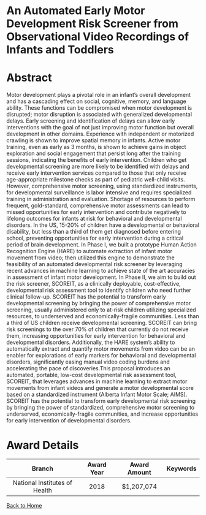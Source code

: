 
An Automated Early Motor Development Risk Screener from Observational Video Recordings of Infants and Toddlers
==============================================================================================================

# Abstract


Motor development plays a pivotal role in an infant’s overall development and has a cascading effect on social,
cognitive, memory, and language ability. These functions can be compromised when motor development is
disrupted; motor disruption is associated with generalized developmental delays. Early screening and
identification of delays can allow early interventions with the goal of not just improving motor function but overall
development in other domains. Experience with independent or motorized crawling is shown to improve spatial
memory in infants. Active motor training, even as early as 3 months, is shown to achieve gains in object
exploration and social engagement that persist long after the training sessions, indicating the benefits of early
intervention.
Children who get developmental screening are more likely to be identified with delays and receive early
intervention services compared to those that only receive age-appropriate milestone checks as part of pediatric
well-child visits. However, comprehensive motor screening, using standardized instruments, for developmental
surveillance is labor intensive and requires specialized training in administration and evaluation. Shortage of
resources to perform frequent, gold-standard, comprehensive motor assessments can lead to missed
opportunities for early intervention and contribute negatively to lifelong outcomes for infants at risk for behavioral
and developmental disorders. In the US, 15-20% of children have a developmental or behavioral disability, but
less than a third of them get diagnosed before entering school, preventing opportunities for early intervention
during a critical period of brain development.
In Phase I, we built a prototype Human Action Recognition Engine (HARE) to automate extraction of infant motor
movement from video; then utilized this engine to demonstrate the feasibility of an automated developmental
risk screener by leveraging recent advances in machine learning to achieve state of the art accuracies in
assessment of infant motor development. In Phase II, we aim to build out the risk screener, SCOREIT, as a
clinically deployable, cost-effective, developmental risk assessment tool to identify children who need further
clinical follow-up. SCOREIT has the potential to transform early developmental screening by bringing the power
of comprehensive motor screening, usually administered only to at-risk children utilizing specialized resources,
to underserved and economically-fragile communities. Less than a third of US children receive developmental
screening. SCOREIT can bring risk screenings to the over 70% of children that currently do not receive them,
increasing opportunities for early intervention for behavioral and developmental disorders. Additionally, the
HARE system’s ability to automatically extract and quantify motor movements from video can be an enabler for
explorations of early markers for behavioral and developmental disorders, significantly easing manual video
coding burdens and accelerating the pace of discoveries.This proposal introduces an automated, portable, low-cost developmental risk assessment tool, SCOREIT, that
leverages advances in machine learning to extract motor movements from infant videos and generate a motor
developmental score based on a standardized instrument (Alberta Infant Motor Scale; AIMS). SCOREIT has the
potential to transform early developmental risk screening by bringing the power of standardized, comprehensive
motor screening to underserved, economically-fragile communities, and increase opportunities for early
intervention of developmental disorders.  

# Award Details

|Branch|Award Year|Award Amount|Keywords|
| :---: | :---: | :---: | :---: |
|National Institutes of Health|2018|$1,207,074||
  
  


[Back to Home](https://github.com/chrischow/dod_sbir_awards#2548)
